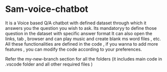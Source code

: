# Sam-voice-chatbot
It is a Voice based Q/A chatbot with defined dataset through which it answers you the question you wish to ask.
Its mandatoryy to define those question in the dataset with specific answer format
It can also open the links, tab , browser and can play music and create blank ms word files , etc. All these functionalities are defined in the code , if you wanna to add more features , you can modify the code according to your preferences.


Refer the my-new-branch section for all the folders (it includes main code in .vscode folder and all other required files )
